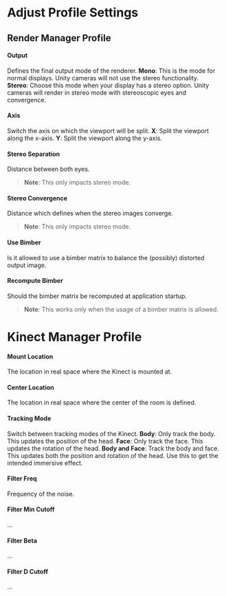 # Adjust Profile Settings

## Render Manager Profile

#### Output
Defines the final output mode of the renderer.
**Mono**: This is the mode for normal displays. Unity cameras will not use
the stereo functionality.  
**Stereo**: Choose this mode when your display has a stereo option.
Unity cameras will render in stereo mode with stereoscopic eyes and convergence.

#### Axis
Switch the axis on which the viewport will be split.
**X**: Split the viewport along the x-axis.
**Y**: Split the viewport along the y-axis.

#### Stereo Separation
Distance between both eyes.
> **Note**: This only impacts stereo mode.

#### Stereo Convergence
Distance which defines when the stereo images converge.
> **Note**: This only impacts stereo mode.

#### Use Bimber
Is it allowed to use a bimber matrix to balance the (possibly) distorted output
image.

#### Recompute Bimber
Should the bimber matrix be recomputed at application startup.
> **Note**: This works only when the usage of a bimber matrix is allowed.

# Kinect Manager Profile

#### Mount Location
The location in real space where the Kinect is mounted at.

#### Center Location
The location in real space where the center of the room is defined.

#### Tracking Mode
Switch between tracking modes of the Kinect.
**Body**: Only track the body. This updates the position of the head.
**Face**: Only track the face. This updates the rotation of the head.
**Body and Face**: Track the body and face. This updates both the position and
rotation of the head. Use this to get the intended immersive effect.

#### Filter Freq
Frequency of the noise.

#### Filter Min Cutoff
...

#### Filter Beta
...

#### Filter D Cutoff
...
